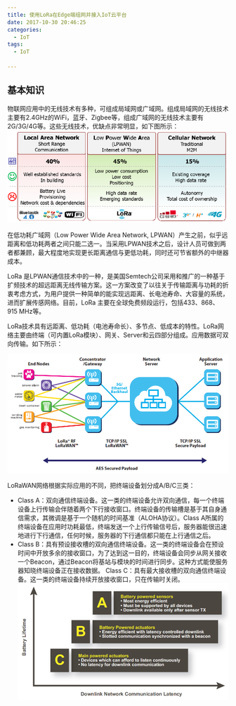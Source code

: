 ```yaml
---
title: 使用LoRa在Edge端组网并接入IoT云平台
date: 2017-10-30 20:46:25
categories:
  - IoT
tags:
  - IoT

---
```


## 基本知识

物联网应用中的无线技术有多种，可组成局域网或广域网。组成局域网的无线技术主要有2.4GHz的WiFi，蓝牙、Zigbee等，组成广域网的无线技术主要有2G/3G/4G等。这些无线技术，优缺点非常明显，如下图所示：
![](/images/iot-connect-protocol.png)

在低功耗广域网（Low Power Wide Area Network, LPWAN）产生之前，似乎远距离和低功耗两者之间只能二选一。当采用LPWAN技术之后，设计人员可做到两者都兼顾，最大程度地实现更长距离通信与更低功耗，同时还可节省额外的中继器成本。

LoRa 是LPWAN通信技术中的一种，是美国Semtech公司采用和推广的一种基于扩频技术的超远距离无线传输方案。这一方案改变了以往关于传输距离与功耗的折衷考虑方式，为用户提供一种简单的能实现远距离、长电池寿命、大容量的系统，进而扩展传感网络。目前，LoRa 主要在全球免费频段运行，包括433、868、915 MHz等。

LoRa技术具有远距离、低功耗（电池寿命长）、多节点、低成本的特性。LoRa网络主要由终端（可内置LoRa模块）、网关、Server和云四部分组成。应用数据可双向传输。如下所示：

![](/images/iot-connect-protocol-2.png)

LoRaWAN网络根据实际应用的不同，把终端设备划分成A/B/C三类：
- Class A：双向通信终端设备。这一类的终端设备允许双向通信，每一个终端设备上行传输会伴随着两个下行接收窗口。终端设备的传输槽是基于其自身通信需求，其微调是基于一个随机的时间基准（ALOHA协议）。Class  A所属的终端设备在应用时功耗最低，终端发送一个上行传输信号后，服务器能很迅速地进行下行通信，任何时候，服务器的下行通信都只能在上行通信之后。
- Class B：具有预设接收槽的双向通信终端设备。这一类的终端设备会在预设时间中开放多余的接收窗口，为了达到这一目的，终端设备会同步从网关接收一个Beacon，通过Beacon将基站与模块的时间进行同步。这种方式能使服务器知晓终端设备正在接收数据。
Class C：具有最大接收槽的双向通信终端设备。这一类的终端设备持续开放接收窗口，只在传输时关闭。
![](/images/iot-connect-class.png)
